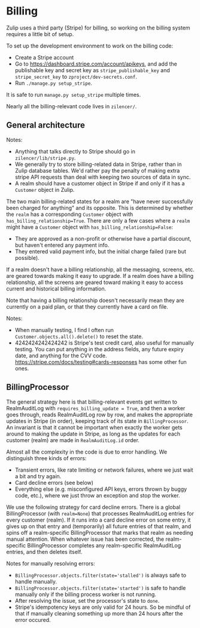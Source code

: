 # Billing

Zulip uses a third party (Stripe) for billing, so working on the billing
system requires a little bit of setup.

To set up the development environment to work on the billing code:
* Create a Stripe account
* Go to <https://dashboard.stripe.com/account/apikeys>, and add the
  publishable key and secret key as `stripe_publishable_key` and
  `stripe_secret_key` to `zproject/dev-secrets.conf`.
* Run `./manage.py setup_stripe`.

It is safe to run `manage.py setup_stripe` multiple times.

Nearly all the billing-relevant code lives in `zilencer/`.

## General architecture

Notes:
* Anything that talks directly to Stripe should go in
  `zilencer/lib/stripe.py`.
* We generally try to store billing-related data in Stripe, rather than in
  Zulip database tables. We'd rather pay the penalty of making extra stripe
  API requests than deal with keeping two sources of data in sync.
* A realm should have a customer object in Stripe if and only if it has a
  `Customer` object in Zulip.

The two main billing-related states for a realm are "have never successfully
been charged for anything" and its opposite. This is determined by whether
the `realm` has a corresponding `Customer` object with
`has_billing_relationship=True`. There are only a few cases where a `realm`
might have a `Customer` object with `has_billing_relationship=False`:
* They are approved as a non-profit or otherwise have a partial discount,
  but haven't entered any payment info.
* They entered valid payment info, but the initial charge failed (rare but
  possible).

If a realm doesn't have a billing relationship, all the messaging, screens,
etc. are geared towards making it easy to upgrade. If a realm does have a
billing relationship, all the screens are geared toward making it easy to
access current and historical billing information.

Note that having a billing relationship doesn't necessarily mean they are
currently on a paid plan, or that they currently have a card on file.

Notes:
* When manually testing, I find I often run `Customer.objects.all().delete()`
  to reset the state.
* 4242424242424242 is Stripe's test credit card, also useful for manually
  testing. You can put anything in the address fields, any future expiry
  date, and anything for the CVV code.
  <https://stripe.com/docs/testing#cards-responses> has some other fun ones.

## BillingProcessor

The general strategy here is that billing-relevant events get written to
RealmAuditLog with `requires_billing_update = True`, and then a worker
goes through, reads RealmAuditLog row by row, and makes the appropriate
updates in Stripe (in order), keeping track of its state in
`BillingProcessor`. An invariant is that it cannot be important when
exactly the worker gets around to making the update in Stripe, as long
as the updates for each customer (realm) are made in `RealmAuditLog.id` order.

Almost all the complexity in the code is due to error handling. We
distinguish three kinds of errors:
* Transient errors, like rate limiting or network failures, where we just
  wait a bit and try again.
* Card decline errors (see below)
* Everything else (e.g. misconfigured API keys, errors thrown by buggy code,
  etc.), where we just throw an exception and stop the worker.

We use the following strategy for card decline errors. There is a global
BillingProcessor (with `realm=None`) that processes RealmAuditLog
entries for every customer (realm). If it runs into a card decline error on
some entry, it gives up on that entry and (temporarily) all future entries
of that realm, and spins off a realm-specific BillingProcessor that
marks that realm as needing manual attention. When whatever issue has been
corrected, the realm-specific BillingProcessor completes any
realm-specific RealmAuditLog entries, and then deletes itself.

Notes for manually resolving errors:
* `BillingProcessor.objects.filter(state='stalled')` is always safe to
  handle manually.
* `BillingProcessor.objects.filter(state='started')` is safe to handle
  manually only if the billing process worker is not running.
* After resolving the issue, set the processor's state to `done`.
* Stripe's idempotency keys are only valid for 24 hours. So be mindful of
  that if manually cleaning something up more than 24 hours after the error
  occured.
